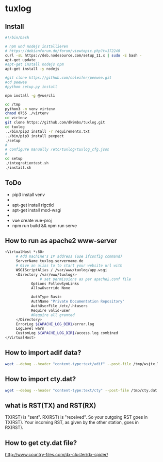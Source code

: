 # tuxlog

## Install
```bash
#!/bin/bash

# npm und nodejs installieren
# https://debianforum.de/forum/viewtopic.php?t=172240
curl -sL https://deb.nodesource.com/setup_11.x | sudo -E bash -
apt-get update
#apt-get install nodejs npm
apt-get install -y nodejs

#git clone https://github.com/coleifer/peewee.git
#cd peewee
#python setup.py install

npm install -g @vue/cli

cd /tmp
python3 -m venv virtenv
chmod 0755 ./virtenv
cd virtenv
git clone https://github.com/dk9mbs/tuxlog.git
cd tuxlog
../bin/pip3 install -r requirements.txt
../bin/pip3 install pexpect
./setup
#
# configure manually /etc/tuxlog/tuxlog_cfg.json
#
cd setup
./integrationtest.sh
./install.sh
```


## ToDo

* pip3 install venv
* 
* apt-get install rigctld
* apt-get install mod-wsgi
* 
* vue create vue-proj
* npm run build && npm run serve 

## How to run as apache2 www-server

```bash
<VirtualHost *:80>
     # Add machine's IP address (use ifconfig command)
     ServerName tuxlog.servername.de
     # Give an alias to to start your website url with
     WSGIScriptAlias / /var/www/tuxlog/app.wsgi
     <Directory /var/www/tuxlog/>
                # set permissions as per apache2.conf file
            Options FollowSymLinks
            AllowOverride None

            AuthType Basic
            AuthName "Private Documentation Repository"
            AuthUserFile /etc/.htusers
            Require valid-user
            #Require all granted
     </Directory>
     ErrorLog ${APACHE_LOG_DIR}/error.log
     LogLevel warn
     CustomLog ${APACHE_LOG_DIR}/access.log combined
</VirtualHost>
```


## How to import adif data?

```bash
wget --debug --header "content-type:text/adif" --post-file /tmp/wsjtx_log.adi -O - http://username:password@localhost:80/api/v1.0/import/LogLogs?logbook_id=dk9mbs 
```
## How to import cty.dat?

```bash
wget --debug --header "content-type:text/cty" --post-file /tmp/cty.dat -O -http://username:password@localhost:5000/api/v1.0/import/LogDxcc
```


## what is RST(TX) and RST(RX) 

TX(RST) is "sent". RX(RST) is "received". So your outgoing RST goes in TX(RST). Your incoming RST, as given by the other station, goes in RX(RST).


## How to get cty.dat file?

http://www.country-files.com/dx-cluster/dx-spider/
